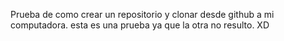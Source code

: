 Prueba de como crear un repositorio y clonar desde github a mi computadora.
esta es una prueba ya que la otra no resulto. XD